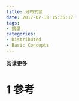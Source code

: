 ```yaml
---
title: 分布式锁
date: 2017-07-18 15:35:17
tags: 
- 摘录
categories: 
- Distributed
- Basic Concepts
---
```


**阅读更多**

<!--more-->

# 1 参考

